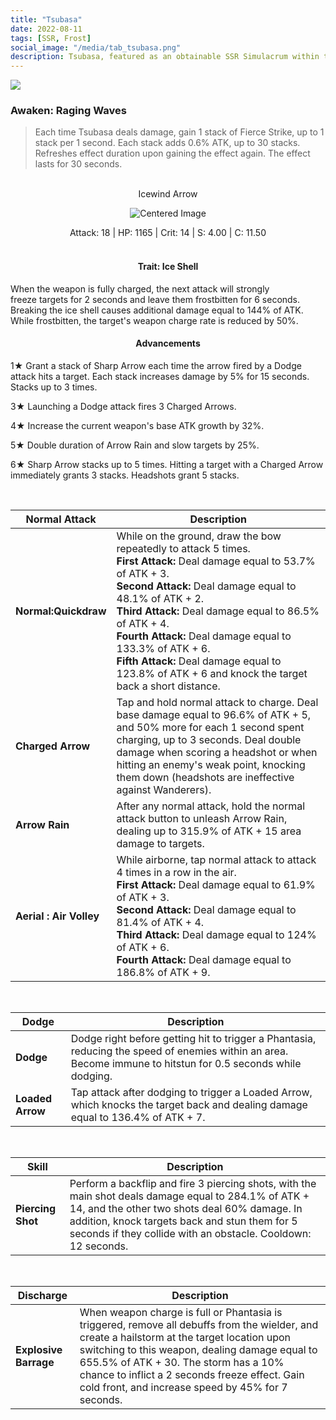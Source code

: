 ```yaml
---
title: "Tsubasa"
date: 2022-08-11
tags: [SSR, Frost]
social_image: "/media/tab_tsubasa.png"
description: Tsubasa, featured as an obtainable SSR Simulacrum within the simulacrum system, associated with the weapon Icewind Arrow.
---
```


![](https://i.postimg.cc/vHKf9rT4/Simulacrum-Tsubasa-Awaken.webp)

### Awaken: Raging Waves

> Each time Tsubasa deals damage, gain 1 stack of Fierce Strike, up to 1 stack per 1 second. Each stack adds 0.6% ATK, up to 30 stacks. Refreshes effect duration upon gaining the effect again. The effect lasts for 30 seconds.

</br>

<center>Icewind Arrow</center>

<p align="center">
<img src="https://i.postimg.cc/j525q9TC/Icon-Weapon-Icewind-Arrow.webp" alt="Centered Image">
</p>

<center>
Attack: 18 | HP: 1165 | Crit: 14 | S: 4.00 | C: 11.50
</center>

</br>

<h4 style="text-align: center;"> Trait: Ice Shell </h4>

When the weapon is fully charged, the next attack will strongly freeze targets for 2 seconds and leave them frostbitten for 6 seconds. Breaking the ice shell causes additional damage equal to 144% of ATK. While frostbitten, the target's weapon charge rate is reduced by 50%.

<h4 style="text-align: center;"> Advancements </h4>

1★ Grant a stack of Sharp Arrow each time the arrow fired by a Dodge attack hits a target. Each stack increases damage by 5% for 15 seconds. Stacks up to 3 times.

3★ Launching a Dodge attack fires 3 Charged Arrows.

4★ Increase the current weapon's base ATK growth by 32%.

5★ Double duration of Arrow Rain and slow targets by 25%.

6★ Sharp Arrow stacks up to 5 times. Hitting a target with a Charged Arrow immediately grants 3 stacks. Headshots grant 5 stacks.

</br>

| Normal Attack           | Description                                                                                                                                                                                                                                                                                                                                                                                                                               |
| ----------------------- | ----------------------------------------------------------------------------------------------------------------------------------------------------------------------------------------------------------------------------------------------------------------------------------------------------------------------------------------------------------------------------------------------------------------------------------------- |
| **Normal:Quickdraw**    | While on the ground, draw the bow repeatedly to attack 5 times. </br> **First Attack:** Deal damage equal to 53.7% of ATK + 3. </br> **Second Attack:** Deal damage equal to 48.1% of ATK + 2. </br> **Third Attack:** Deal damage equal to 86.5% of ATK + 4. </br> **Fourth Attack:** Deal damage equal to 133.3% of ATK + 6. </br> **Fifth Attack:** Deal damage equal to 123.8% of ATK + 6 and knock the target back a short distance. |
| **Charged Arrow**       | Tap and hold normal attack to charge. Deal base damage equal to 96.6% of ATK + 5, and 50% more for each 1 second spent charging, up to 3 seconds. Deal double damage when scoring a headshot or when hitting an enemy's weak point, knocking them down (headshots are ineffective against Wanderers).                                                                                                                                     |
| **Arrow Rain**          | After any normal attack, hold the normal attack button to unleash Arrow Rain, dealing up to 315.9% of ATK + 15 area damage to targets.                                                                                                                                                                                                                                                                                                    |
| **Aerial : Air Volley** | While airborne, tap normal attack to attack 4 times in a row in the air. </br> **First Attack:** Deal damage equal to 61.9% of ATK + 3. </br> **Second Attack:** Deal damage equal to 81.4% of ATK + 4. </br> **Third Attack:** Deal damage equal to 124% of ATK + 6. </br> **Fourth Attack:** Deal damage equal to 186.8% of ATK + 9.                                                                                                    |

</br>

| Dodge            | Description                                                                                                                                                  |
| ---------------- | ------------------------------------------------------------------------------------------------------------------------------------------------------------ |
| **Dodge**        | Dodge right before getting hit to trigger a Phantasia, reducing the speed of enemies within an area. Become immune to hitstun for 0.5 seconds while dodging. |
| **Loaded Arrow** | Tap attack after dodging to trigger a Loaded Arrow, which knocks the target back and dealing damage equal to 136.4% of ATK + 7.                              |

</br>

| Skill             | Description                                                                                                                                                                                                                                                             |
| ----------------- | ----------------------------------------------------------------------------------------------------------------------------------------------------------------------------------------------------------------------------------------------------------------------- |
| **Piercing Shot** | Perform a backflip and fire 3 piercing shots, with the main shot deals damage equal to 284.1% of ATK + 14, and the other two shots deal 60% damage. In addition, knock targets back and stun them for 5 seconds if they collide with an obstacle. Cooldown: 12 seconds. |

</br>

| Discharge             | Description                                                                                                                                                                                                                                                                                                                                    |
| --------------------- | ---------------------------------------------------------------------------------------------------------------------------------------------------------------------------------------------------------------------------------------------------------------------------------------------------------------------------------------------- |
| **Explosive Barrage** | When weapon charge is full or Phantasia is triggered, remove all debuffs from the wielder, and create a hailstorm at the target location upon switching to this weapon, dealing damage equal to 655.5% of ATK + 30. The storm has a 10% chance to inflict a 2 seconds freeze effect. Gain cold front, and increase speed by 45% for 7 seconds. |
